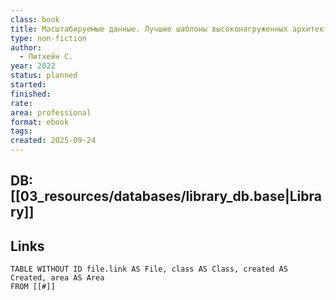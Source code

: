 ```yaml
---
class: book
title: Масштабируемые данные. Лучшие шаблоны высоконагруженных архитектур
type: non-fiction
author:
  - Питхейн С.
year: 2022
status: planned
started:
finished:
rate:
area: professional
format: ebook
tags:
created: 2025-09-24
---
```

## DB: [[03_resources/databases/library_db.base|Library]]

## Links

```dataview
TABLE WITHOUT ID file.link AS File, class AS Class, created AS Created, area AS Area
FROM [[#]]
````